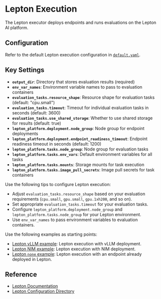 # Lepton Execution

The Lepton executor deploys endpoints and runs evaluations on the Lepton AI platform.

## Configuration

Refer to the default Lepton execution configuration in [`default.yaml`](../../../../packages/nemo-evaluator-launcher/src/nemo_evaluator_launcher/configs/execution/lepton/default.yaml).

## Key Settings

- **`output_dir`**: Directory that stores evaluation results (required)
- **`env_var_names`**: Environment variable names to pass to evaluation containers
- **`evaluation_tasks.resource_shape`**: Resource shape for evaluation tasks (default: "cpu.small")
- **`evaluation_tasks.timeout`**: Timeout for individual evaluation tasks in seconds (default: 3600)
- **`evaluation_tasks.use_shared_storage`**: Whether to use shared storage for results (default: true)
- **`lepton_platform.deployment.node_group`**: Node group for endpoint deployments
- **`lepton_platform.deployment.endpoint_readiness_timeout`**: Endpoint readiness timeout in seconds (default: 1200)
- **`lepton_platform.tasks.node_group`**: Node group for evaluation tasks
- **`lepton_platform.tasks.env_vars`**: Default environment variables for all tasks
- **`lepton_platform.tasks.mounts`**: Storage mounts for task execution
- **`lepton_platform.tasks.image_pull_secrets`**: Image pull secrets for task containers

Use the following tips to configure Lepton execution:

- Adjust `evaluation_tasks.resource_shape` based on your evaluation requirements (`cpu.small`, `gpu.small`, `gpu.1xh200`, and so on).
- Set appropriate `evaluation_tasks.timeout` for your evaluation tasks.
- Configure `lepton_platform.deployment.node_group` and `lepton_platform.tasks.node_group` for your Lepton environment.
- Use `env_var_names` to pass environment variables to evaluation containers.

Use the following examples as starting points:

- [Lepton vLLM example](https://github.com/NVIDIA-NeMo/Eval/tree/main/packages/nemo-evaluator-launcher/examples/lepton_vllm_llama_3_1_8b_instruct.yaml): Lepton execution with vLLM deployment.
- [Lepton NIM example](https://github.com/NVIDIA-NeMo/Eval/tree/main/packages/nemo-evaluator-launcher/examples/lepton_nim_llama_3_1_8b_instruct.yaml): Lepton execution with NIM deployment.
- [Lepton `none` example](https://github.com/NVIDIA-NeMo/Eval/tree/main/packages/nemo-evaluator-launcher/examples/lepton_none_llama_3_1_8b_instruct.yaml): Lepton execution with an endpoint already deployed in Lepton.

## Reference

- [Lepton Documentation](https://lepton.ai/docs)
- [Lepton Configuration Directory](../../../../packages/nemo-evaluator-launcher/src/nemo_evaluator_launcher/configs/execution/lepton)
